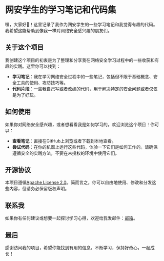 
# 网安学生的学习笔记和代码集

嘿，大家好👋！这里记录了我作为网安学生的一些学习笔记和我觉得有趣的代码。我希望这能帮助到像我一样对网络安全感兴趣的朋友们。

## 关于这个项目

我创建这个项目的初衷是为了整理和分享我在网络安全学习过程中的一些收获和有趣的实践。这里你可以找到：

- **学习笔记**：我在学习网络安全过程中的一些笔记，包括但不限于基础概念、安全工具的使用、攻防技巧等。
- **代码片段**：一些我自己写或者改编的代码，用于解决特定的安全问题或者仅仅是为了好玩。

## 如何使用

如果你对网络安全感兴趣，或者想看看我是如何学习的，欢迎浏览这个项目！你可以：

- **查看笔记**：直接在GitHub上浏览或者下载到本地查看。
- **尝试代码**：在你的机器上运行这些代码，体验一下它们是如何工作的。请确保遵循安全的实践方法，不要在未授权的环境中使用它们。

## 开源协议

本项目遵循[Apache License 2.0](LICENSE)。简而言之，你可以自由地使用、修改和分发这些内容，但请务必保留版权声明。

## 联系我

如果你有任何建议或想要一起探讨学习心得，欢迎给我发邮件：[邮箱](n1etzsch3.jin@gmail.com)。

## 最后

感谢访问我的项目，希望你能找到有用的信息。不断学习，保持好奇心，一起成长！
